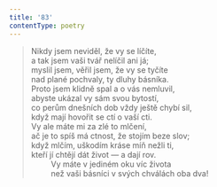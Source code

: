```yaml
---
title: '83'
contentType: poetry
---
```


> Nikdy jsem neviděl, že vy se líčíte,  
> a tak jsem vaši tvář nelíčil ani já;  
> myslil jsem, věřil jsem, že vy se tyčíte  
> nad plané pochvaly, ty dluhy básníka.  
> Proto jsem klidně spal a o vás nemluvil,  
> abyste ukázal vy sám svou bytostí,  
> co perům dnešních dob vždy ještě chybí sil,  
> když mají hovořit se ctí o vaší cti.  
> Vy ale máte mi za zlé to mlčení,  
> ač je to spíš má ctnost, že stojím beze slov;  
> když mlčím, uškodím kráse míň nežli ti,  
> kteří jí chtějí dát život — a dají rov.  
>          Vy máte v jediném oku víc života  
>          než vaši básníci v svých chválách oba dva!
